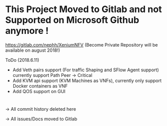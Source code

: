# This Project Moved to Gitlab and not Supported on Microsoft Github anymore !
https://gitlab.com/nephh/XeniumNFV (Become Private Repository will be available on august 2018!)

ToDo (2018.6.11)
+ Add Veth pairs support (For traffic Shaping and SFlow Agent support) currently support Path Peer -> Critical
+ Add KVM api support (KVM Machines as VNFs), currently only support Docker containers as VNF
+ Add QOS support on GUI
#
-> All commit history deleted here

-> All issues/Docs moved to Gitlab 